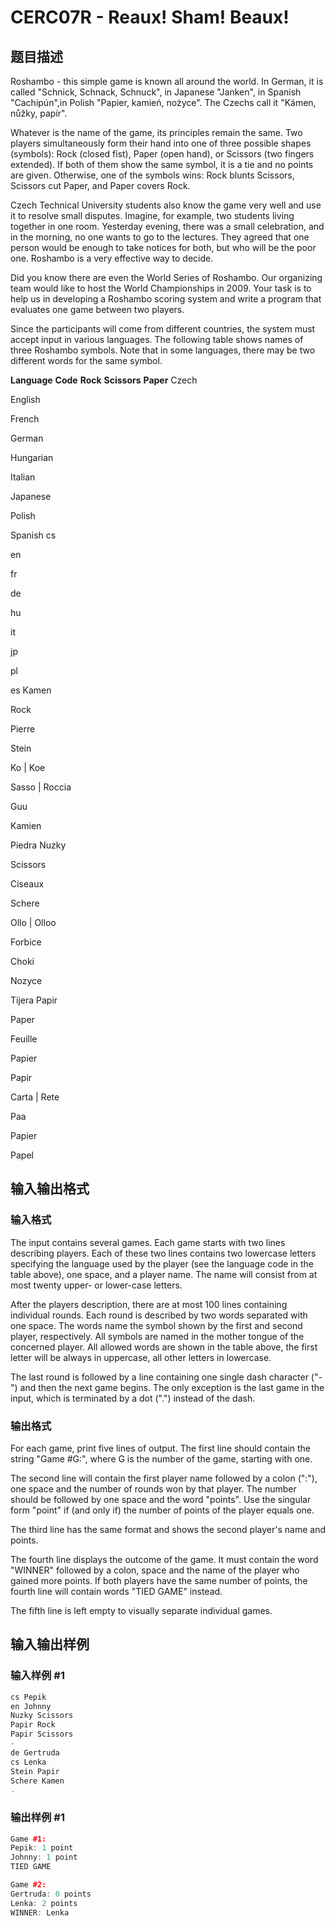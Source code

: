 # CERC07R - Reaux! Sham! Beaux!

## 题目描述

Roshambo - this simple game is known all around the world. In German, it is called "Schnick, Schnack, Schnuck", in Japanese "Janken", in Spanish "Cachipún",in Polish "Papier, kamień, nożyce". The Czechs call it "Kámen, nůžky, papír".

Whatever is the name of the game, its principles remain the same. Two players simultaneously form their hand into one of three possible shapes (symbols): Rock (closed fist), Paper (open hand), or Scissors (two fingers extended). If both of them show the same symbol, it is a tie and no points are given. Otherwise, one of the symbols wins: Rock blunts Scissors, Scissors cut Paper, and Paper covers Rock.

Czech Technical University students also know the game very well and use it to resolve small disputes. Imagine, for example, two students living together in one room. Yesterday evening, there was a small celebration, and in the morning, no one wants to go to the lectures. They agreed that one person would be enough to take notices for both, but who will be the poor one. Roshambo is a very effective way to decide.

Did you know there are even the World Series of Roshambo. Our organizing team would like to host the World Championships in 2009. Your task is to help us in developing a Roshambo scoring system and write a program that evaluates one game between two players.

Since the participants will come from different countries, the system must accept input in various languages. The following table shows names of three Roshambo symbols. Note that in some languages, there may be two different words for the same symbol.

**Language** **Code** **Rock** **Scissors** **Paper** Czech

English

French

German

Hungarian

Italian

Japanese

Polish

Spanish cs

en

fr

de

hu

it

jp

pl

es Kamen

Rock

Pierre

Stein

Ko | Koe

Sasso | Roccia

Guu

Kamien

Piedra Nuzky

Scissors

Ciseaux

Schere

Ollo | Olloo

Forbice

Choki

Nozyce

Tijera Papir

Paper

Feuille

Papier

Papir

Carta | Rete

Paa

Papier

Papel

## 输入输出格式

### 输入格式

The input contains several games. Each game starts with two lines describing players. Each of these two lines contains two lowercase letters specifying the language used by the player (see the language code in the table above), one space, and a player name. The name will consist from at most twenty upper- or lower-case letters.

After the players description, there are at most 100 lines containing individual rounds. Each round is described by two words separated with one space. The words name the symbol shown by the first and second player, respectively. All symbols are named in the mother tongue of the concerned player. All allowed words are shown in the table above, the first letter will be always in uppercase, all other letters in lowercase.

The last round is followed by a line containing one single dash character ("-") and then the next game begins. The only exception is the last game in the input, which is terminated by a dot (".") instead of the dash.

### 输出格式

For each game, print five lines of output. The first line should contain the string "Game #G:", where G is the number of the game, starting with one.

The second line will contain the first player name followed by a colon (":"), one space and the number of rounds won by that player. The number should be followed by one space and the word "points". Use the singular form "point" if (and only if) the number of points of the player equals one.

The third line has the same format and shows the second player's name and points.

The fourth line displays the outcome of the game. It must contain the word "WINNER" followed by a colon, space and the name of the player who gained more points. If both players have the same number of points, the fourth line will contain words "TIED GAME" instead.

The fifth line is left empty to visually separate individual games.

## 输入输出样例

### 输入样例 #1

```cpp
cs Pepik
en Johnny
Nuzky Scissors
Papir Rock
Papir Scissors
-
de Gertruda
cs Lenka
Stein Papir
Schere Kamen
.
```


### 输出样例 #1

```cpp
Game #1:
Pepik: 1 point
Johnny: 1 point
TIED GAME

Game #2:
Gertruda: 0 points
Lenka: 2 points
WINNER: Lenka
```


